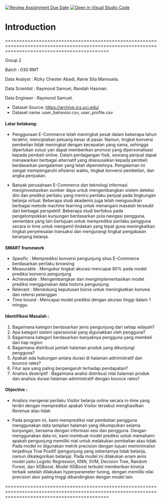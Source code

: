 [![Review Assignment Due Date](https://classroom.github.com/assets/deadline-readme-button-24ddc0f5d75046c5622901739e7c5dd533143b0c8e959d652212380cedb1ea36.svg)](https://classroom.github.com/a/uiI2_xo4)
[![Open in Visual Studio Code](https://classroom.github.com/assets/open-in-vscode-718a45dd9cf7e7f842a935f5ebbe5719a5e09af4491e668f4dbf3b35d5cca122.svg)](https://classroom.github.com/online_ide?assignment_repo_id=15220917&assignment_repo_type=AssignmentRepo)

# Introduction
=================================================================================================================================================

Group 2

Batch : 030 RMT

Data Analyst   : Rizky Chester Abadi, Ranie Sita Mannuela.

Data Scientist : Raymond Samuel, Raodah Hasman.

Data Engineer  : Raymond Samuel.

* Dataset Source: https://archive.ics.uci.edu/
* Dataset name  :user_behavior.csv, user_profile.csv

#### Latar belakang: 
* Penggunaan E-Commerce telah meningkat pesat dalam beberapa tahun terakhir, menciptakan peluang besar di pasar. Namun, tingkat konversi pembelian tidak meningkat dengan kecepatan yang sama, sehingga diperlukan solusi yan dapat memberikan promosi yang dipersonalisasi kepada pembeli online. Dalam perdagangan fisik, seorang penjual dapat menawarkan berbagai alternatif yang disesusaikan kepada pembeli berdasarkan pengalaman yang telah diperolehnya. Pengalaman ini sangat mempengaruhi efisiensi waktu, tingkat konversi pembelian, dan angka penjualan.

* Banyak perusahaan E-Commerce dan teknologi informasi menginvestasikan sumber daya untuk mengembangkan sistem deteksi dini dan prediksi perilaku yang meniru perilaku penjual pada lingkungan belanja virtual. Beberapa studi akademis juga telah mengusulkan berbagai metode machine learning untuk menangani  masalah terseubt dari berbagai perspektif. Beberapa studi berfokus pada pengelompokkan kunjungan berdasarkan pola navigasi pengguna, sementara yang lain bertujuan untuk memprediksi perilaku pengguna secara in time untuk mengamil tindakan yang tepat guna meningkatkan tingkat penyelesaian transaksi dan mengurangi tingkat pengabaian keranjang belanja.


#### SMART framework
* Spesific      : Memprediksi konversi pengunjung situs E-Commerce berdasarkan perilaku browsing
* Measurable    : Mengukur tingkat akurasi mencapai 80% pada model prediksi konversi pengunjung
* Achieveable   : Mengembangkan dan mengimplementasikan model prediksi menggunakan data historis pengunjung
* Relevant      : Mendukung keputusan bisnis untuk meningkatkan konvesi dan retensi pelanggan
* Time bound    : Mencapai model prediksi dengan akurasi tinggi dalam 1 minggu

#### Identifikasi Masalah :
1. Bagaimana kategori berdasarkan jenis pengunjung dari setiap wilayah?
2. Apa kategori sistem operasional yang digunakkan oleh pengguna?
3. Bagaimana kategori berdasarkan banyaknya pengguna yang membeli dari tiap region
4. Bagaimana distribusi jumlah halaman produk yang dikunjungi pengguna?
5. Apakah ada hubungan antara durasi di halaman administratif dan bounce rates?
6. Fitur apa yang paling berpengaruh terhadap pendapatan?
7. Analisis deskriptif : Bagaimana analisi distribusi nilai halaman produk dan analisis durasi halaman administratif dengan bounce rates?



#### Objective     : 
* Analisis mengenai perilaku Visitor belanja online secara in-time yang terdiri dengan memprediksi apakah Visitor tersebut menghasilkan Revenue atau tidak

* Pada program ini, kami memprediksi niat pembelian pengguna menggunakan data tampilan halaman yang dikumpulkan selama kunjungan, bersama dengan informasi sesi dan pengguna. Dengan menggunakan data ini, kami membuat model prediksi untuk memahami apakah pengunjung memiliki niat untuk melakukan pembelian atau tidak. Pada model ini digunakan metrik precision dengan tujuan meminimalisir terjadinya True Positif (pengunjung yang sebenarnya tidak belanja, namun dikategorikan belanja). Pada model ini dilakukan enam jenis model yaitu Logstic Regression, KNN, SVM, Decision Tree, Random Forest, dan XGBoost. Model XGBoost terbukti memberikan kinerja terbaik setelah dilakukan hyperparameter tuning, dengan memiliki nilai precision skor paling tinggi dibandingkan dengan model lain.

=================================================================================================================================================
